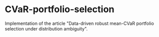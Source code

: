 # CVaR-portfolio-selection
Implementation of the article "Data-driven robust mean-CVaR portfolio selection under distribution ambiguity".
